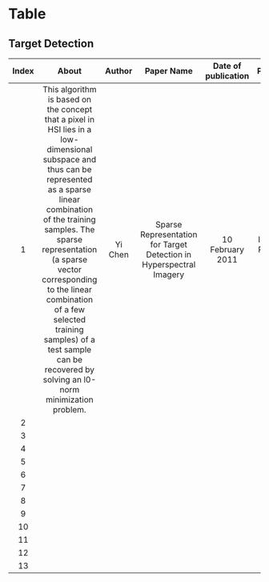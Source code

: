 # Table
## Target Detection

|Index|About|Author|Paper Name| Date of publication| Publication|Update time|Link|
|:---:|:----:|:----:|:---:|:--:|:--:|:---:|:--:|
|  1   | This algorithm is based on the concept that a pixel in HSI lies in a low-dimensional subspace and thus can be represented as a sparse linear combination of the training samples. The sparse representation (a sparse vector corresponding to the linear combination of a few selected training samples) of a test sample can be recovered by solving an l0-norm minimization problem.      | Yi Chen     |  Sparse Representation for Target Detection in Hyperspectral Imagery   | 10 February 2011   |  IEEE Signal Processing Society   |0923 15:11|[Link](https://ieeexplore.ieee.org/abstract/document/5711635/)|
|  2   |      |      |     |    |    |||
|  3   |      |      |     |    |    |||
|  4   |      |      |     |    |    |||
|  5   |      |      |     |    |    |||
|  6   |      |      |     |    |    |||
|  7   |      |      |     |    |    |||
|  8   |      |      |     |    |    |||
|  9   |      |      |     |    |    |||
|  10  |      |      |     |    |    |||
|  11  |      |      |     |    |    |||
|  12  |      |      |     |    |    |||
|  13  |      |      |     |    |    ||||
